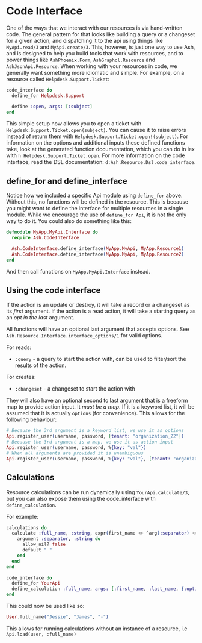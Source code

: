 # Code Interface

One of the ways that we interact with our resources is via hand-written code. The general pattern for that looks like building a query or a changeset for a given action, and dispatching it to the api using things like `MyApi.read/3` and `MyApi.create/3`. This, however, is just one way to use Ash, and is designed to help you build tools that work with resources, and to power things like `AshPhoenix.Form`, `AshGraphql.Resource` and `AshJsonApi.Resource`. When working with your resources in code, we generally want something more idiomatic and simple. For example, on a resource called `Helpdesk.Support.Ticket`:

```elixir
code_interface do
  define_for Helpdesk.Support

  define :open, args: [:subject]
end
```

This simple setup now allows you to open a ticket with `Helpdesk.Support.Ticket.open(subject)`. You can cause it to raise errors instead of return them with `Helpdesk.Support.Ticket.open!(subject)`. For information on the options and additional inputs these defined functions take, look at the generated function documentation, which you can do in iex with `h Helpdesk.Support.Ticket.open`. For more information on the code interface, read the DSL documentation: `d:Ash.Resource.Dsl.code_interface`.

## define_for and define_interface

Notice how we included a specific Api module using `define_for` above. Without this, no functions will be defined in the resource. This is because you might want to define the interface for multiple resources in a single module. While we encourage the use of `define_for Api`, it is not the only way to do it. You could also do something like this:

```elixir
defmodule MyApp.MyApi.Interface do
  require Ash.CodeInterface

  Ash.CodeInterface.define_interface(MyApp.MyApi, MyApp.Resource1)
  Ash.CodeInterface.define_interface(MyApp.MyApi, MyApp.Resource2)
end
```

And then call functions on `MyApp.MyApi.Interface` instead.

## Using the code interface

If the action is an update or destroy, it will take a record or a changeset as its *first* argument.
If the action is a read action, it will take a starting query as an *opt in the last* argument.

All functions will have an optional last argument that accepts options. See `Ash.Resource.Interface.interface_options/1` for valid options.

For reads:

* `:query` - a query to start the action with, can be used to filter/sort the results of the action.

For creates:

* `:changeset` - a changeset to start the action with

They will also have an optional second to last argument that is a freeform map to provide action input. It *must be a map*.
If it is a keyword list, it will be assumed that it is actually `options` (for convenience).
This allows for the following behaviour:

```elixir
# Because the 3rd argument is a keyword list, we use it as options
Api.register_user(username, password, [tenant: "organization_22"])
# Because the 3rd argument is a map, we use it as action input
Api.register_user(username, password, %{key: "val"})
# When all arguments are provided it is unambiguous
Api.register_user(username, password, %{key: "val"}, [tenant: "organization_22"])
```

## Calculations

Resource calculations can be run dynamically using `YourApi.calculate/3`, but
you can also expose them using the code_interface with `define_calculation`.

For example:

```elixir
calculations do
  calculate :full_name, :string, expr(first_name <> ^arg(:separator) <> last_name) do
    argument :separator, :string do
      allow_nil? false
      default " "
    end
  end
end

code_interface do
  define_for YourApi
  define_calculation :full_name, args: [:first_name, :last_name, {:optional, :separator}]
end
```

This could now be used like so:

```elixir
User.full_name("Jessie", "James", "-")
```

This allows for running calculations without an instance of a resource, i.e `Api.load(user, :full_name)`
